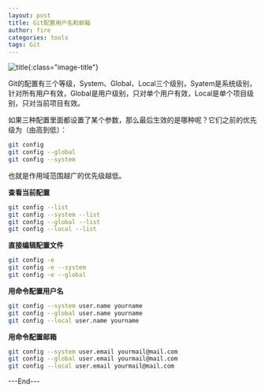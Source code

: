 ```yaml
---
layout: post
title: Git配置用户名和邮箱
author: fire
categories: tools 
tags: Git
---
```


![title](https://sideproject.cn/images/title/title_001.jpg){:class="image-title"}

Git的配置有三个等级，System、Global、Local三个级别，Syatem是系统级别，针对所有用户有效，Global是用户级别，只对单个用户有效，Local是单个项目级别，只对当前项目有效。

如果三种配置里面都设置了某个参数，那么最后生效的是哪种呢？它们之前的优先级为（由高到低）：

```bash
git config
git config --global
git config --system
```

也就是作用域范围越广的优先级越低。


**查看当前配置**

```bash
git config --list
git config --system --list
git config --global --list
git config --local --list
```

**直接编辑配置文件**

```bash
git config -e
git config -e --system
git config -e --global
```

**用命令配置用户名**

```bash
git config --system user.name yourname
git config --global user.name yourname
git config --local user.name yourname
```

**用命令配置邮箱**

```bash
git config --system user.email yourmail@mail.com
git config --global user.email yourmail@mail.com
git config --local user.email yourmail@mail.com
```

---End---
